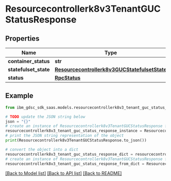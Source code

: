 # Resourcecontrollerk8v3TenantGUCStatusResponse


## Properties

Name | Type | Description | Notes
------------ | ------------- | ------------- | -------------
**container_status** | **str** |  | [optional] 
**statefulset_state** | [**Resourcecontrollerk8v3GUCStatefulsetState**](Resourcecontrollerk8v3GUCStatefulsetState.md) |  | [optional] 
**status** | [**RpcStatus**](RpcStatus.md) |  | [optional] 

## Example

```python
from ibm_gdsc_sdk_saas.models.resourcecontrollerk8v3_tenant_guc_status_response import Resourcecontrollerk8v3TenantGUCStatusResponse

# TODO update the JSON string below
json = "{}"
# create an instance of Resourcecontrollerk8v3TenantGUCStatusResponse from a JSON string
resourcecontrollerk8v3_tenant_guc_status_response_instance = Resourcecontrollerk8v3TenantGUCStatusResponse.from_json(json)
# print the JSON string representation of the object
print(Resourcecontrollerk8v3TenantGUCStatusResponse.to_json())

# convert the object into a dict
resourcecontrollerk8v3_tenant_guc_status_response_dict = resourcecontrollerk8v3_tenant_guc_status_response_instance.to_dict()
# create an instance of Resourcecontrollerk8v3TenantGUCStatusResponse from a dict
resourcecontrollerk8v3_tenant_guc_status_response_from_dict = Resourcecontrollerk8v3TenantGUCStatusResponse.from_dict(resourcecontrollerk8v3_tenant_guc_status_response_dict)
```
[[Back to Model list]](../README.md#documentation-for-models) [[Back to API list]](../README.md#documentation-for-api-endpoints) [[Back to README]](../README.md)


